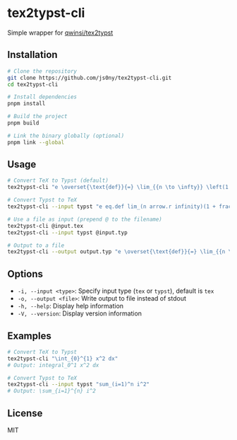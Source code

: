 # tex2typst-cli

Simple wrapper for [qwinsi/tex2typst](https://github.com/qwinsi/tex2typst)

## Installation

```bash
# Clone the repository
git clone https://github.com/js0ny/tex2typst-cli.git
cd tex2typst-cli

# Install dependencies
pnpm install

# Build the project
pnpm build

# Link the binary globally (optional)
pnpm link --global
```

## Usage

```bash
# Convert TeX to Typst (default)
tex2typst-cli "e \overset{\text{def}}{=} \lim_{{n \to \infty}} \left(1 + \frac{1}{n}\right)^n"

# Convert Typst to TeX
tex2typst-cli --input typst "e eq.def lim_(n arrow.r infinity)(1 + frac(1, n))^n"

# Use a file as input (prepend @ to the filename)
tex2typst-cli @input.tex
tex2typst-cli --input typst @input.typ

# Output to a file
tex2typst-cli --output output.typ "e \overset{\text{def}}{=} \lim_{{n \to \infty}} \left(1 + \frac{1}{n}\right)^n"
```

## Options

- `-i, --input <type>`: Specify input type (`tex` or `typst`), default is `tex`
- `-o, --output <file>`: Write output to file instead of stdout
- `-h, --help`: Display help information
- `-V, --version`: Display version information

## Examples

```bash
# Convert TeX to Typst
tex2typst-cli "\int_{0}^{1} x^2 dx"
# Output: integral_0^1 x^2 dx

# Convert Typst to TeX
tex2typst-cli --input typst "sum_(i=1)^n i^2"
# Output: \sum_{i=1}^{n} i^2
```

## License

MIT
